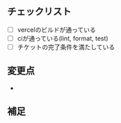 ## チェックリスト
- [ ] vercelのビルドが通っている
- [ ] ciが通っている(lint, format, test)
- [ ] チケットの完了条件を満たしている

## 変更点
- 

## 補足 